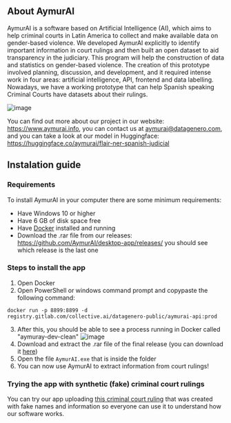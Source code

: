 ## About AymurAI
AymurAI is a software based on Artificial Intelligence (AI), which aims to help criminal courts in Latin America to collect and make available data on gender-based violence. We developed AymurAI explicitly to identify important information in court rulings and then built an open dataset to aid transparency in the judiciary. This program will help the construction of data and statistics on gender-based violence.
The creation of this prototype involved planning, discussion, and development, and it required intense work in four areas: artificial intelligence, API, frontend and data labelling. Nowadays, we have a working prototype that can help Spanish speaking Criminal Courts have datasets about their rulings.

![image](https://user-images.githubusercontent.com/8229279/216350984-d74ae5b5-e2d9-4d3a-b04d-0d6d6e125a8b.png)

You can find out more about our project in our website: https://www.aymurai.info, you can contact us at <aymurai@datagenero.com>, and you can take a look at our model in Huggingface: https://huggingface.co/aymurai/flair-ner-spanish-judicial

## Instalation guide
### Requirements
To install AymurAI in your computer there are some minimum requirements:
- Have Windows 10 or higher
- Have 6 GB of disk space free
- Have [Docker](https://docker.com) installed and running
- Download the .rar file from our releases: https://github.com/AymurAI/desktop-app/releases/ you should see which release is the last one

### Steps to install the app

1) Open Docker
2) Open PowerShell or windows command prompt and copypaste the following command:
<pre><code>docker run -p 8899:8899 -d registry.gitlab.com/collective.ai/datagenero-public/aymurai-api:prod
</code></pre>
3) After this, you should be able to see a process running in Docker called "aymuray-dev-clean"
![image](https://user-images.githubusercontent.com/8229279/216362224-413aaf64-efbc-49ba-888e-3e03b45389cf.png)
4) Download and extract the .rar file of the final release (you can download it [here](https://github.com/AymurAI/desktop-app/releases/))
5) Open the file <code>AymurAI.exe</code> that is inside the folder 
5) You can now use AymurAI to extract information from court rulings!

### Trying the app with synthetic (fake) criminal court rulings

You can try our app uploading [this criminal court ruling](https://drive.google.com/drive/folders/1h46h96gSg8vO2e3vEiINtq8XFLvcZZ7J?usp=sharing) that was created with fake names and information so everyone can use it to understand how our software works.
